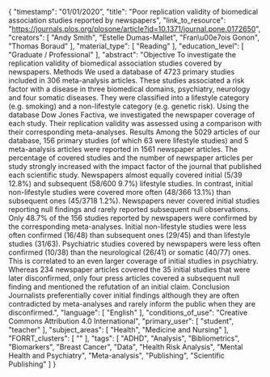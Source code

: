 {
    "timestamp": "01/01/2020",
    "title": "Poor replication validity of biomedical association studies reported by newspapers",
    "link_to_resource": "https://journals.plos.org/plosone/article?id=10.1371/journal.pone.0172650",
    "creators": [
        "Andy Smith",
        "Estelle Dumas-Mallet",
        "Fran\u00e7ois Gonon",
        "Thomas Boraud"
    ],
    "material_type": [
        "Reading"
    ],
    "education_level": [
        "Graduate / Professional"
    ],
    "abstract": "Objective To investigate the replication validity of biomedical association studies covered by newspapers. Methods We used a database of 4723 primary studies included in 306 meta-analysis articles. These studies associated a risk factor with a disease in three biomedical domains, psychiatry, neurology and four somatic diseases. They were classified into a lifestyle category (e.g. smoking) and a non-lifestyle category (e.g. genetic risk). Using the database Dow Jones Factiva, we investigated the newspaper coverage of each study. Their replication validity was assessed using a comparison with their corresponding meta-analyses. Results Among the 5029 articles of our database, 156 primary studies (of which 63 were lifestyle studies) and 5 meta-analysis articles were reported in 1561 newspaper articles. The percentage of covered studies and the number of newspaper articles per study strongly increased with the impact factor of the journal that published each scientific study. Newspapers almost equally covered initial (5/39 12.8%) and subsequent (58/600 9.7%) lifestyle studies. In contrast, initial non-lifestyle studies were covered more often (48/366 13.1%) than subsequent ones (45/3718 1.2%). Newspapers never covered initial studies reporting null findings and rarely reported subsequent null observations. Only 48.7% of the 156 studies reported by newspapers were confirmed by the corresponding meta-analyses. Initial non-lifestyle studies were less often confirmed (16/48) than subsequent ones (29/45) and than lifestyle studies (31/63). Psychiatric studies covered by newspapers were less often confirmed (10/38) than the neurological (26/41) or somatic (40/77) ones. This is correlated to an even larger coverage of initial studies in psychiatry. Whereas 234 newspaper articles covered the 35 initial studies that were later disconfirmed, only four press articles covered a subsequent null finding and mentioned the refutation of an initial claim. Conclusion Journalists preferentially cover initial findings although they are often contradicted by meta-analyses and rarely inform the public when they are disconfirmed.",
    "language": [
        "English"
    ],
    "conditions_of_use": "Creative Commons Attribution 4.0 International",
    "primary_user": [
        "student",
        "teacher"
    ],
    "subject_areas": [
        "Health",
        "Medicine and Nursing"
    ],
    "FORRT_clusters": [
        ""
    ],
    "tags": [
        "ADHD",
        "Analysis",
        "Bibliometrics",
        "Biomarkers",
        "Breast Cancer",
        "Data",
        "Health Risk Analysis",
        "Mental Health and Psychiatry",
        "Meta-analysis",
        "Publishing",
        "Scientific Publishing"
    ]
}